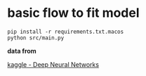 # basic flow to fit model

```
pip install -r requirements.txt.macos
python src/main.py
```

**data from**

[kaggle - Deep Neural Networks](https://www.kaggle.com/code/chetantalele/exercise-deep-neural-networks/input?select=concrete.csv)
